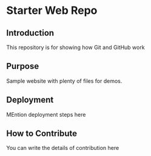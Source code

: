 # Starter Web Repo

## Introduction
This repository is for showing how Git and GitHub work

## Purpose

Sample website with plenty of files for demos.

## Deployment
MEntion deployment steps here

## How to Contribute
You can write the details of contribution here